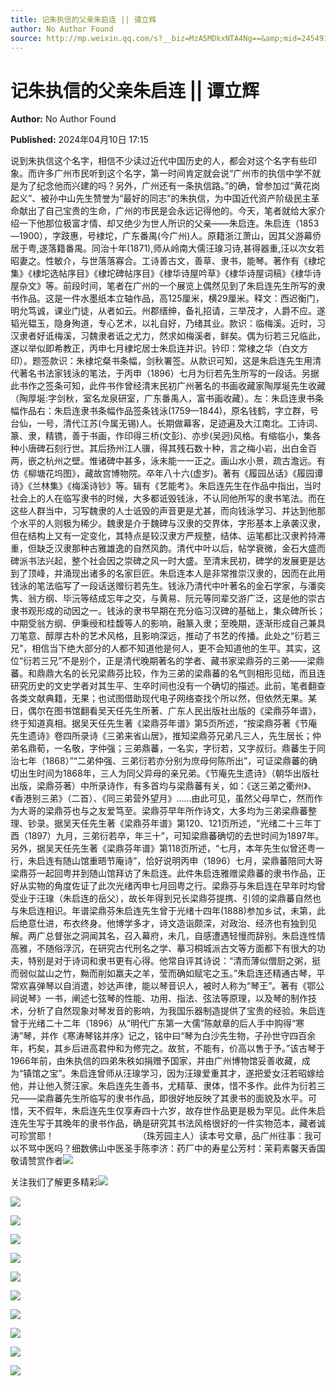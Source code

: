 ```yaml
---
title: 记朱执信的父亲朱启连 || 谭立辉
author: No Author Found
source: http://mp.weixin.qq.com/s?__biz=MzA5MDkxNTA4Ng==&amp;mid=2454914940&amp;idx=1&amp;sn=109e35400a8b77e94c6cf66e07b80a59&amp;chksm=87a3cf1db0d4460b3640332e5e7532d7fe5b97fcb99422ee61763999c6ff4111ab6b750134cb&poc_token=HJ_Do2ejHyO-wNZGG8Q1S8FdPgy1YBBEob-nUEme
---
```


# 记朱执信的父亲朱启连 || 谭立辉

**Author:** No Author Found

**Published:** 2024年04月10日 17:15

说到朱执信这个名字，相信不少读过近代中国历史的人，都会对这个名字有些印象。而许多广州市民听到这个名字，第一时间肯定就会说“广州市的执信中学不就是为了纪念他而兴建的吗？另外，广州还有一条执信路。”的确，曾参加过“黄花岗起义”、被孙中山先生赞誉为“最好的同志”的朱执信，为中国近代资产阶级民主革命献出了自己宝贵的生命，广州的市民是会永远记得他的。今天，笔者就给大家介绍一下他那位极富才情、却又绝少为世人所识的父亲——朱启连。朱启连（1853—1900），字跂惠，号棣坨，广东番禺(今广州)人。原籍浙江萧山，因其父游幕侨居于粤,遂落籍番禺。同治十年(1871),师从岭南大儒汪瑔习诗,甚得器重,汪以次女若昭妻之。性敏介，与世落落寡合。工诗善古文，善草、隶书，能琴。著作有《棣坨集》《棣坨选帖序目》《棣坨碑帖序目》《棣华诗屋吟草》《棣华诗屋词稿》《棣华诗屋杂文》等。前段时间，笔者在广州的一个展览上偶然见到了朱启连先生所写的隶书作品。这是一件水墨纸本立轴作品，高125厘米，横29厘米。释文：西迟衡门，明允笃诚，课业门徒，从者如云。州郡缙绅，备礼招请，三举茂才，人爵不应。遂韬光韫玉，隐身殉道，专心艺术，以礼自好，乃绪其业。款识：临梅溪。近时，习汉隶者好诋梅溪，习魏隶者诋之尤力，然求如梅溪者，鲜矣。偶为衍若三兄临此，遂以举似即希教正，丙申七月棣坨居士朱启连并识。钤印：常棣之华（白文方印）。题签款识：朱棣坨粲书条幅，剑秋署签。从款识可知，这是朱启连先生用清代著名书法家钱泳的笔法，于丙申（1896）七月为衍若先生所写的一段话。另据此书作之签条可知，此件书作曾经清末民初广州著名的书画收藏家陶厚埏先生收藏（陶厚埏:字剑秋，室名龙泉研室，广东番禹人，富书画收藏）。左：朱启连隶书条幅作品右：朱启连隶书条幅作品签条钱泳(1759—1844)，原名钱鹤，字立群，号台仙，一号，清代江苏(今属无锡)人。长期做幕客，足迹遍及大江南北。工诗词、篆、隶，精镌，善于书画，作印得三桥(文彭)、亦步(吴迥)风格。有缩临小，集各种小唐碑石刻行世。其后扬州江人骥，得其残石数十种，言之梅小岩，出白金百两，嵌之杭州之壁。惟诸碑中甚多，泳未能一一正之。画山水小景，疏古澹远。有仿《柳塘花坞图》，藏故宫博物院。卒年八十六(虚岁)。著有《履园丛话》《履园谭诗》《兰林集》《梅溪诗钞》等。辑有《艺能考》。朱启连先生在作品中指出，当时社会上的人在临写隶书的时候，大多都诋毁钱泳，不认同他所写的隶书笔法。而在这些人群当中，习写魏隶的人士诋毁的声音更是尤甚，而向钱泳学习、并达到他那个水平的人则极为稀少。魏隶是介于魏碑与汉隶的交界体，字形基本上承袭汉隶，但在结构上又有一定变化，其特点是较汉隶方严规整，结体、运笔都比汉隶矜持滞重，但缺乏汉隶那种古雅雄逸的自然风韵。清代中叶以后，帖学衰微，金石大盛而碑派书法兴起，整个社会因之崇碑之风一时大盛。至清末民初，碑学的发展更是达到了顶峰，并涌现出诸多的名家巨匠。朱启连本人是非常推崇汉隶的，因而在此用钱泳的笔法临写了一段话送赠衍若先生。钱泳乃清代中叶著名的金石学家，与潘奕隽、翁方纲、毕沅等结成忘年之交，与黄易、阮元等同辈交游广泛，这是他的崇古隶书观形成的动因之一。钱泳的隶书早期在充分临习汉碑的基础上，集众碑所长；中期受翁方纲、伊秉绶和桂馥等人的影响，融篆入隶；至晚期，逐渐形成自己兼具刀笔意、醇厚古朴的艺术风格，且影响深远，推动了书艺的传播。此处之“衍若三兄”，相信当下绝大部分的人都不知道他是何人，更不会知道他的生平。其实，这位“衍若三兄”不是别个，正是清代晚期著名的学者、藏书家梁鼎芬的三弟——梁鼎蕃。和鼎鼎大名的长兄梁鼎芬比较，作为三弟的梁鼎蕃的名气则相形见绌，而且连研究历史的文史学者对其生平、生卒时间也没有一个确切的描述。此前，笔者翻查各类文献典籍，无果；也试图借助现代电子网络查找个所以然，但依然无果。某日，偶尔在图书馆翻看吴天任先生所著、广东人民出版社出版的《梁鼎芬年谱》，终于知道真相。据吴天任先生著《梁鼎芬年谱》第5页所述，“按梁鼎芬著《节庵先生遗诗》卷四所录诗《三弟来省山居》，推知梁鼎芬兄弟凡三人，先生居长；仲弟名鼎荀，一名敬，字仲强；三弟鼎蕃，一名实，字衍若，又字叔衍。鼎蕃生于同治七年（1868）”“二弟仲强、三弟衍若亦分别为庶母何陈所出”，可证梁鼎蕃的确切出生时间为1868年，三人为同父异母的亲兄弟。《节庵先生遗诗》（朝华出版社出版，梁鼎芬著）中所录诗作，有多首均与梁鼎蕃有关，如：《送三弟之衢州》、《香港别三弟》（二首）、《同三弟营外望月》……由此可见，虽然父母早亡，然而作为大哥的梁鼎芬也与之友爱笃至。梁鼎芬早年所作诗文，大多均为三弟梁鼎蕃整理、钞录。据吴天任先生著《梁鼎芬年谱》第120、121页所述，“光绪二十三年丁酉（1897）九月，三弟衍若卒，年三十”，可知梁鼎蕃确切的去世时间为1897年。另外，据吴天任先生著《梁鼎芬年谱》第118页所述，“七月，本年先生似曾还粤一行，朱启连有随山馆重晤节庵诗”，恰好说明丙申（1896）七月，梁鼎蕃陪同大哥梁鼎芬一起回粤并到随山馆拜访了朱启连。此件朱启连雅赠梁鼎蕃的隶书作品，正好从实物的角度佐证了此次光绪丙申七月回粤之行。梁鼎芬与朱启连在早年时均曾受业于汪瑔（朱启连的岳父），故长年得到兄长梁鼎芬提携、引领的梁鼎蕃自然也与朱启连相识。年谱梁鼎芬朱启连先生曾于光绪十四年(1888)参加乡试，未第，此后绝意仕进，布衣终身。他博学多才，诗文造诣颇深，对政治、经济也有独到见解。两广总督张之洞闻其名，召入幕府，未几，自感遭遇轻慢而辞别。朱启连性情高雅，不随俗浮沉，在研究古代刑名之学、摹习桐城派古文等方面都下有很大的功夫，特别是对于诗词和隶书更有心得。他常自评其诗说：“清而薄似僧厨之粥，挺而弱似盆山之竹，黝而削如羸夫之羊，莹而确如赋宅之玉。”朱启连还精通古琴，平常欢喜弹琴以自消遣，妙达声律，能以琴音识人，被时人称为“琴王”。著有《鄂公祠说琴》一书，阐述七弦琴的性能、功用、指法、弦法等原理，以及琴的制作技术，分析了自然现象对琴发音的影响，为我国乐器制造提供了宝贵的经验。朱启连曾于光绪二十二年（1896）从“明代广东第一大儒”陈献章的后人手中购得“寒涛”琴，并作《寒涛琴铭并序》记之，铭中曰“琴为白沙先生物，子孙世守四百余年，朽矣，其乡后进高君仲和为修完之。故贫，不能有，价高以售于予。”该古琴于1966年前，由朱执信的四弟朱秩如捐赠予国家，并由广州博物馆妥善收藏，成为“镇馆之宝”。朱启连曾师从汪瑔学习，因为汪瑔爱重其才，遂把爱女汪若昭嫁给他，并让他入赘汪家。朱启连先生善书，尤精草、隶体，惜不多作。此件为衍若三兄——梁鼎蕃先生所临写的隶书作品，即很好地反映了其隶书的面貌及水平。可惜，天不假年，朱启连先生仅享寿四十六岁，故存世作品更是极为罕见。此件朱启连先生写于其晚年的隶书作品，确是研究其书法风格很好的一件实物范本，藏者诚可珍赏耶！                                  （珠芳园主人）读本号文章，品广州往事：我可以不骂中医吗？细数佛山中医圣手陈李济：药厂中的寿星公芳村：茉莉素馨天香国敬请赞赏作者![](https://mmbiz.qpic.cn/mmbiz_jpg/PJWG74pLsMayvR1AyLpp1OwsWXJhmAMu6hEnyJ4hyVxh2jeFxNGwngJfdXCj1cuXFPwvvJjPH1NhDydQF15CRA/640?wx_fmt=jpeg)

关注我们了解更多精彩![](https://mmbiz.qpic.cn/mmbiz_jpg/PJWG74pLsMbLjljpxbBN12GAooEpXV124nBnkHkJSDK9X6DianHeaWfOo3f6B3GxrkeKibkrvFMrbalH54NkI0zw/640)

![](https://mmbiz.qpic.cn/mmbiz_jpg/PJWG74pLsMbLjljpxbBN12GAooEpXV12gkaCQfzia2YGD2ibJvjWibDKsfI30bvMGCgmnzWvCkaw8j71ujCUVFVvg/640)

![](https://mmbiz.qpic.cn/mmbiz_jpg/PJWG74pLsMbLjljpxbBN12GAooEpXV12HvOQcclSXDDR4mmBARYwpPHyNkicrElzxlBCdrcJvScAo50fvOc7vJg/640)

![](https://mmbiz.qpic.cn/mmbiz_jpg/PJWG74pLsMbLjljpxbBN12GAooEpXV12IicibRKKfyzxeHLuHYfiaaM5d2F3xib8LTrNnUaLd7TzTT4m6XUNtKGH6A/640)

![](https://mmbiz.qpic.cn/mmbiz_gif/bL2iaicTYdZn6Fz6FLITSE6icIsicmmdt8ydgSj0VozlpdJG8bvzntW5J7szPZevY2MqvoVueyzThq0KV0HsYiaKrcQ/640?wx_fmt=gif&from=appmsg)

![](https://mmbiz.qpic.cn/mmbiz_jpg/PJWG74pLsMbLjljpxbBN12GAooEpXV12PicbgCmVibFP7OIDSyJQhrKYnRjmLAXfDcoyDibuDTGrRVKSvyOX3aaZA/640)

![](https://mmbiz.qpic.cn/mmbiz_gif/PJWG74pLsMYf2b50xFTbTsibmjv5gNVOxZegUj8mrKtpuzCpBAYnQw9duHfIcNnUzicicnGUSv4EWPSTRAPvV9g3w/640?wx_fmt=gif&wxfrom=5&wx_lazy=1&tp=webp)

![](https://mmbiz.qpic.cn/mmbiz_png/PJWG74pLsMZzcCibzGRozVicbv6KUO3bDflt3UMsjAN5Umg3vXlzRF7UL0DXPumAh8OUYEVujD3a3oBEbTtUzAnQ/640?wx_fmt=other&from=appmsg&tp=webp&wxfrom=5&wx_lazy=1&wx_co=1)

![](https://mmbiz.qpic.cn/mmbiz_png/Ljib4So7yuWhoJx6jYhRaTNpaA6IrCbO2L6CicBvwVR1PicribgkmfSDx0mkicqOyeHwn7cZ53dia45TzHxntgdq316A/640?wx_fmt=other&wxfrom=5&wx_lazy=1&wx_co=1&tp=webp)

![](https://mmbiz.qpic.cn/mmbiz_png/Ljib4So7yuWhoJx6jYhRaTNpaA6IrCbO2YTaoUfqsloTfWrcTamIztRNOv9VibgdoOqb90e9uH1ISUJ7ibUN9laeQ/640?wx_fmt=other&wxfrom=5&wx_lazy=1&wx_co=1&tp=webp)

![](https://mmbiz.qpic.cn/mmbiz_jpg/PJWG74pLsMb6dK1ibnaNuvVVZIJnyKV9u0tlEicX8MhtQ8ndvcmaibREFrU45vDEl1Vfzc0xPVFSdic5Pc3pu7n9Cg/640?wx_fmt=other&wxfrom=5&wx_lazy=1&wx_co=1&tp=webp)



